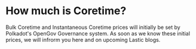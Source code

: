 # How much is Coretime?

Bulk Coretime and Instantaneous Coretime prices will initially be set by Polkadot's OpenGov Governance system. As soon as we know these initial prices, we will infrorm you here and on upcoming Lastic blogs.
